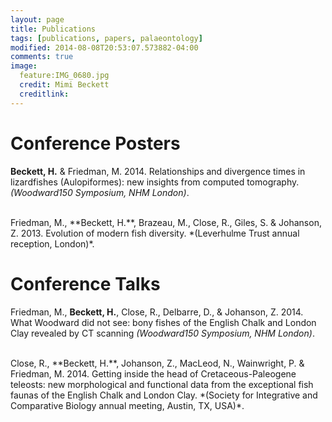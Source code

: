 ```yaml
---
layout: page
title: Publications
tags: [publications, papers, palaeontology]
modified: 2014-08-08T20:53:07.573882-04:00
comments: true
image:
  feature:IMG_0680.jpg
  credit: Mimi Beckett
  creditlink: 
---
```



# Conference Posters

**Beckett, H.** & Friedman, M. 2014. Relationships and divergence times in lizardfishes (Aulopiformes): new insights from computed tomography. *(Woodward150 Symposium, NHM London)*.

<br>
Friedman, M., **Beckett, H.**, Brazeau, M., Close, R., Giles, S. & Johanson, Z. 2013. Evolution of modern fish diversity. *(Leverhulme Trust annual reception, London)*.

# Conference Talks

Friedman, M., **Beckett, H.**, Close, R., Delbarre, D., & Johanson, Z. 2014. What Woodward did not see: bony fishes of the English Chalk  and London Clay revealed by CT scanning *(Woodward150 Symposium, NHM London)*.

<br>
Close, R., **Beckett, H.**, Johanson, Z., MacLeod, N., Wainwright, P. & Friedman, M. 2014. Getting inside the head of Cretaceous-Paleogene teleosts: new morphological and functional data from the exceptional fish faunas of the English Chalk and London Clay. *(Society for Integrative and Comparative Biology annual meeting, Austin, TX, USA)*.
